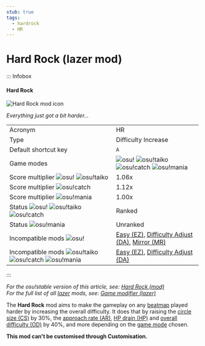 ```yaml
---
stub: true
tags:
  - hardrock
  - HR
---
```


# Hard Rock (lazer mod)

::: Infobox

<!-- lint ignore heading-increment -->

#### Hard Rock

![Hard Rock mod icon](/wiki/Gameplay/Game_modifier_(lazer)/img/mods/HR.png)

*Everything just got a bit harder...*

|  |  |
| :-- | :-- |
| Acronym | HR |
| Type | Difficulty Increase |
| Default shortcut key | `A` |
| Game modes | ![][osu!] ![][osu!taiko] ![][osu!catch] ![][osu!mania] |
| Score multiplier ![][osu!] ![][osu!taiko] | 1.06x |
| Score multiplier ![][osu!catch] | 1.12x |
| Score multiplier ![][osu!mania] | 1.00x |
| Status ![][osu!] ![][osu!taiko] ![][osu!catch] | Ranked |
| Status ![][osu!mania] | Unranked |
| Incompatible mods ![][osu!] | [Easy (EZ)](/wiki/Gameplay/Game_modifier/Easy_(lazer)), [Difficulty Adjust (DA)](/wiki/Gameplay/Game_modifier/Difficulty_Adjust), [Mirror (MR)](/wiki/Gameplay/Game_modifier/Mirror_(lazer)) |
| Incompatible mods ![][osu!taiko] ![][osu!catch] ![][osu!mania] | [Easy (EZ)](/wiki/Gameplay/Game_modifier/Easy_(lazer)), [Difficulty Adjust (DA)](/wiki/Gameplay/Game_modifier/Difficulty_Adjust) |

:::

*For the osu!stable version of this article, see: [Hard Rock (mod)](/wiki/Gameplay/Game_modifier/Hard_Rock)*\
*For the full list of all [lazer](/wiki/Client/Release_stream/Lazer) mods, see: [Game modifier (lazer)](/wiki/Gameplay/Game_modifier_(lazer))*

The **Hard Rock** mod aims to make the gameplay on any [beatmap](/wiki/Beatmap) played harder by increasing the overall difficulty. It does that by raising the [circle size (CS)](/wiki/Beatmap/Circle_size) by 30%, the [approach rate (AR)](/wiki/Beatmap/Approach_rate), [HP drain (HP)](/wiki/Beatmap/HP_drain_rate) and [overall difficulty (OD)](/wiki/Beatmap/Overall_difficulty) by 40%, and more depending on the [game mode](/wiki/en/Game_mode) chosen.

**This mod can't be customised through Customisation.**

[osu!]: /wiki/shared/mode/osu.png "osu!"
[osu!taiko]: /wiki/shared/mode/taiko.png "osu!taiko"
[osu!catch]: /wiki/shared/mode/catch.png "osu!catch"
[osu!mania]: /wiki/shared/mode/mania.png "osu!mania"
